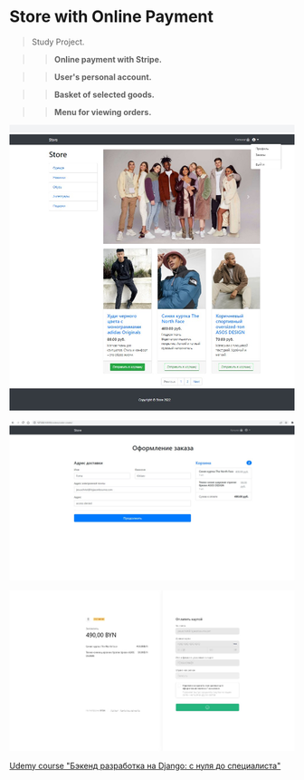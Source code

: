 # Store with Online Payment

> Study Project.

>> __Online payment with Stripe.__

>> __User's personal account.__

>> __Basket of selected goods.__

>> __Menu for viewing orders.__


![alt text](https://github.com/VAlekhna/Readme/blob/main/foma4.jpg?raw=true)

![alt text](https://github.com/VAlekhna/Readme/blob/main/Foma.jpg?raw=true)

![alt text](https://github.com/VAlekhna/Readme/blob/main/Foma1.jpg?raw=true)

[Udemy course "Бэкенд разработка на Django: с нуля до специалиста"](https://www.udemy.com/course/django-full/)
